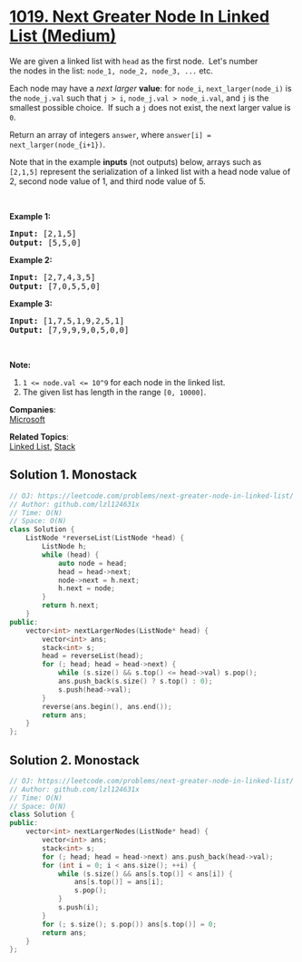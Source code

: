 # [1019. Next Greater Node In Linked List (Medium)](https://leetcode.com/problems/next-greater-node-in-linked-list/)

<p>We are given a linked list with&nbsp;<code>head</code>&nbsp;as the first node.&nbsp; Let's number the&nbsp;nodes in the list: <code>node_1, node_2, node_3, ...</code> etc.</p>

<p>Each node may have a <em>next larger</em> <strong>value</strong>: for <code>node_i</code>,&nbsp;<code>next_larger(node_i)</code>&nbsp;is the <code>node_j.val</code> such that <code>j &gt; i</code>, <code>node_j.val &gt; node_i.val</code>, and <code>j</code> is the smallest possible choice.&nbsp; If such a <code>j</code>&nbsp;does not exist, the next larger value is <code>0</code>.</p>

<p>Return an array of integers&nbsp;<code>answer</code>, where <code>answer[i] = next_larger(node_{i+1})</code>.</p>

<p>Note that in the example <strong>inputs</strong>&nbsp;(not outputs) below, arrays such as <code>[2,1,5]</code>&nbsp;represent the serialization of a linked list with a head node value of 2, second node value of 1, and third node value of 5.</p>

<p>&nbsp;</p>

<div>
<p><strong>Example 1:</strong></p>

<pre><strong>Input: </strong><span id="example-input-1-1">[2,1,5]</span>
<strong>Output: </strong><span id="example-output-1">[5,5,0]</span>
</pre>

<div>
<p><strong>Example 2:</strong></p>

<pre><strong>Input: </strong><span id="example-input-2-1">[2,7,4,3,5]</span>
<strong>Output: </strong><span id="example-output-2">[7,0,5,5,0]</span>
</pre>

<div>
<p><strong>Example 3:</strong></p>

<pre><strong>Input: </strong><span id="example-input-3-1">[1,7,5,1,9,2,5,1]</span>
<strong>Output: </strong><span id="example-output-3">[7,9,9,9,0,5,0,0]</span>
</pre>

<p>&nbsp;</p>

<p><strong><span>Note:</span></strong></p>

<ol>
	<li><code><span>1 &lt;= node.val&nbsp;&lt;= 10^9</span></code><span>&nbsp;for each node in the linked list.</span></li>
	<li>The given list has length in the range <code>[0, 10000]</code>.</li>
</ol>
</div>
</div>
</div>

**Companies**:  
[Microsoft](https://leetcode.com/company/microsoft)

**Related Topics**:  
[Linked List](https://leetcode.com/tag/linked-list/), [Stack](https://leetcode.com/tag/stack/)

## Solution 1. Monostack

```cpp
// OJ: https://leetcode.com/problems/next-greater-node-in-linked-list/
// Author: github.com/lzl124631x
// Time: O(N)
// Space: O(N)
class Solution {
    ListNode *reverseList(ListNode *head) {
        ListNode h;
        while (head) {
            auto node = head;
            head = head->next;
            node->next = h.next;
            h.next = node;
        }
        return h.next;
    }
public:
    vector<int> nextLargerNodes(ListNode* head) {
        vector<int> ans;
        stack<int> s;
        head = reverseList(head);
        for (; head; head = head->next) {
            while (s.size() && s.top() <= head->val) s.pop();
            ans.push_back(s.size() ? s.top() : 0);
            s.push(head->val);
        }
        reverse(ans.begin(), ans.end());
        return ans;
    }
};
```

## Solution 2. Monostack

```cpp
// OJ: https://leetcode.com/problems/next-greater-node-in-linked-list/
// Author: github.com/lzl124631x
// Time: O(N)
// Space: O(N)
class Solution {
public:
    vector<int> nextLargerNodes(ListNode* head) {
        vector<int> ans;
        stack<int> s;
        for (; head; head = head->next) ans.push_back(head->val);
        for (int i = 0; i < ans.size(); ++i) {
            while (s.size() && ans[s.top()] < ans[i]) {
                ans[s.top()] = ans[i];
                s.pop();
            }
            s.push(i);
        }
        for (; s.size(); s.pop()) ans[s.top()] = 0;
        return ans;
    }
};
```